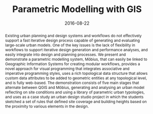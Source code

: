 ---
layout: post
group: research
title:  "Parametric Modelling with GIS"
authors: Janssen, P, Stouffs, R, Mohanty, A, Tan, E, and Li, R (2016)
details: Proceedings of eCAADe 2016, 22-26 August 2016, Oulu, Finland, pp. 59–68.
abstract: "Existing urban planning and design systems and workflows do not effectively support a fast iterative design process capable of generating and evaluating large-scale urban models. One of the key issues is the lack of flexibility in workflows to support iterative design generation and performance analyses, and easily integrate into design and planning processes. We present and demonstrate a parametric modelling system, Möbius, that can easily be linked to Geographic Information Systems for creating modular workflows, provides a novel approach for visual programming that integrates associative and imperative programming styles, uses a rich topological data structure that allows custom data attributes to be added to geometric entities at any topological level, and is fully web-based. The demonstration consists of five main stages that alternate between QGIS and Möbius, generating and analysing an urban model reflecting on site conditions and using a library of parametric urban typologies, and uses as a case study an urban design studio project in which the students sketched a set of rules that defined site coverage and building heights based on the proximity to various elements in the design."
date:   2016-08-22
project-url: https://www.researchgate.net/publication/307413179
---